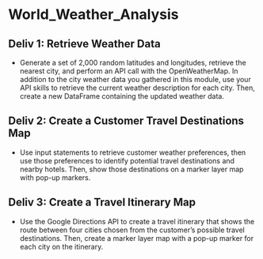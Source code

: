 # World_Weather_Analysis

## Deliv 1: Retrieve Weather Data
- Generate a set of 2,000 random latitudes and longitudes, retrieve the nearest city, and perform an API call with the OpenWeatherMap. In addition to the city weather data you gathered in this module, use your API skills to retrieve the current weather description for each city. Then, create a new DataFrame containing the updated weather data.

## Deliv 2: Create a Customer Travel Destinations Map
- Use input statements to retrieve customer weather preferences, then use those preferences to identify potential travel destinations and nearby hotels. Then, show those destinations on a marker layer map with pop-up markers.

## Deliv 3: Create a Travel Itinerary Map
- Use the Google Directions API to create a travel itinerary that shows the route between four cities chosen from the customer’s possible travel destinations. Then, create a marker layer map with a pop-up marker for each city on the itinerary.
